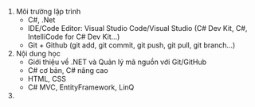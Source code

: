 1. Môi trường lập trình
   - C#, .Net
   - IDE/Code Editor: Visual Studio Code/Visual Studio (C# Dev Kit, C#, IntelliCode for C# Dev Kit...)
   - Git + Github (git add, git commit, git push, git pull, git branch...)
2. Nội dung học
   - Giới thiệu về .NET và Quản lý mã nguồn với Git/GitHub
   - C# cơ bản, C# nâng cao
   - HTML, CSS
   - C# MVC, EntityFramework, LinQ
3. 